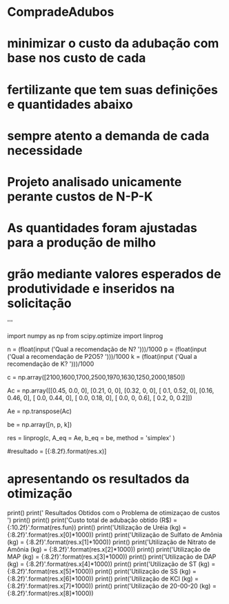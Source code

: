 # CompradeAdubos

#   minimizar o custo da adubação com base nos custo de cada 
#   fertilizante que tem suas definições e quantidades abaixo
#   sempre atento a demanda de cada necessidade
#   Projeto analisado unicamente perante custos  de N-P-K
#   As quantidades foram ajustadas para a produção de milho 
#   grão mediante valores esperados de produtividade e inseridos na solicitação
'''

import numpy as np
from scipy.optimize import linprog

n = (float(input ('Qual a recomendação de N?    ')))/1000
p = (float(input ('Qual a recomendação de P2O5?   ')))/1000
k = (float(input ('Qual a recomendação de K?    ')))/1000


c = np.array([2100,1600,1700,2500,1970,1630,1250,2000,1850])


Ac = np.array([[0.45,   0.0,   0],
               [0.21,     0,   0],
               [0.32,     0,   0],
               [ 0.1,  0.52,   0],
               [0.16,  0.46,   0],
               [ 0.0,  0.44,   0],
               [ 0.0,  0.18,   0],
               [ 0.0,     0, 0.6],
               [ 0.2,     0, 0.2]])

Ae = np.transpose(Ac)

be = np.array([n, p, k])

res = linprog(c, A_eq = Ae, b_eq = be, method = 'simplex' )

#resultado = [{:8.2f}.format(res.x)]
# apresentando os resultados da otimização
print()
print('    Resultados Obtidos com o Problema de otimizaçao de custos ')
print()
print()
print('Custo total de adubação obtido (R$) = {:10.2f}'.format(res.fun))
print()
print('Utilização de Uréia (kg) = {:8.2f}'.format(res.x[0]*1000))
print()
print('Utilização de Sulfato de Amônia (kg) = {:8.2f}'.format(res.x[1]*1000))
print()
print('Utilização de Nitrato de Amônia (kg) = {:8.2f}'.format(res.x[2]*1000))
print()
print('Utilização de MAP (kg) = {:8.2f}'.format(res.x[3]*1000))
print()
print('Utilização de DAP (kg) = {:8.2f}'.format(res.x[4]*1000))
print()
print('Utilização de ST (kg) = {:8.2f}'.format(res.x[5]*1000))
print()
print('Utilização de SS (kg) = {:8.2f}'.format(res.x[6]*1000))
print()
print('Utilização de KCl (kg) = {:8.2f}'.format(res.x[7]*1000))
print()
print('Utilização de 20-00-20 (kg) = {:8.2f}'.format(res.x[8]*1000))


